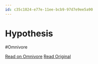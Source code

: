 ```yaml
---
id: c35c1024-e77e-11ee-bcb9-97d7e9ee5a90
---
```


# Hypothesis
#Omnivore

[Read on Omnivore](https://omnivore.app/me/hypothesis-18e60fd8968)
[Read Original](https://hypothes.is/a/97Nsmud6Ee6hmhemb6nX4A)

